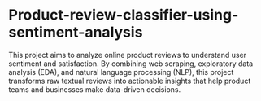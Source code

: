 # Product-review-classifier-using-sentiment-analysis
This project aims to analyze online product reviews to understand user sentiment and satisfaction. By combining web scraping, exploratory data analysis (EDA), and natural language processing (NLP), this project transforms raw textual reviews into actionable insights that help product teams and businesses make data-driven decisions.
